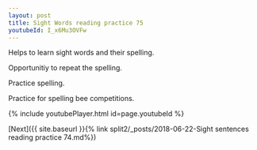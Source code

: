 ```yaml
---
layout: post
title: Sight Words reading practice 75
youtubeId: I_x6Mu3OVFw
---
```

 
 
Helps to learn sight words and their spelling.

Opportunitiy to repeat the spelling. 

Practice spelling. 
 
Practice for spelling bee competitions. 
 
{% include youtubePlayer.html id=page.youtubeId %}
 
 

[Next]({{ site.baseurl }}{% link  split2/_posts/2018-06-22-Sight sentences reading practice 74.md%})
 
